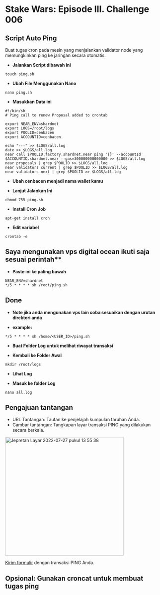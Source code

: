 # Stake Wars: Episode III. Challenge 006
## Script Auto Ping
Buat tugas cron pada mesin yang menjalankan validator node yang memungkinkan ping ke jaringan secara otomatis.
* **Jalankan Script dibawah ini**

````
touch ping.sh
````

* **Ubah File Menggunakan Nano**

````
nano ping.sh
````

* **Masukkan Data ini**
````
#!/bin/sh
# Ping call to renew Proposal added to crontab

export NEAR_ENV=shardnet
export LOGS=/root/logs
export POOLID=cenbacen
export ACCOUNTID=cenbacen

echo "---" >> $LOGS/all.log
date >> $LOGS/all.log
near call $POOLID.factory.shardnet.near ping '{}' --accountId $ACCOUNTID.shardnet.near --gas=300000000000000 >> $LOGS/all.log
near proposals | grep $POOLID >> $LOGS/all.log
near validators current | grep $POOLID >> $LOGS/all.log
near validators next | grep $POOLID >> $LOGS/all.log
````
* **Ubah cenbacen menjadi nama wallet kamu**

* **Lanjut Jalankan Ini**

````
chmod 755 ping.sh
````

* **Install Cron Job**
````
apt-get install cron
````

* **Edit variabel**
````
crontab -e
````
## Saya mengunakan vps digital ocean ikuti saja sesuai perintah**

* **Paste ini ke paling bawah**
````
NEAR_ENV=shardnet
*/5 * * * * sh /root/ping.sh
````

## Done

* **Note jika anda mengunakan vps lain coba sesuaikan dengan urutan direktori anda**

* **example:**
````
*/5 * * * * sh /home/<USER_ID>/ping.sh
````
* **Buat Folder Log untuk melihat riwayat transaksi**

* **Kembali ke Folder Awal**
````
mkdir /root/logs 
````
* **Lihat Log**

* **Masuk ke folder Log**
````
nano all.log
````
## Pengajuan tantangan

* URL Tantangan: Tautan ke penjelajah kumpulan taruhan Anda.
* Gambar tantangan: Tangkapan layar transaksi PING yang dilakukan secara berkala.

<img width="381" alt="Jepretan Layar 2022-07-27 pukul 13 55 38" src="https://user-images.githubusercontent.com/55140596/181184527-091a2c6e-6b13-4cb8-b1fe-000ad5bfc590.png">

[Kirim formulir](https://docs.google.com/forms/d/e/1FAIpQLScp9JEtpk1Fe2P9XMaS9Gl6kl9gcGVEp3A5vPdEgxkHx3ABjg/viewform) dengan transaksi PING Anda.

## Opsional: Gunakan croncat untuk membuat tugas ping
